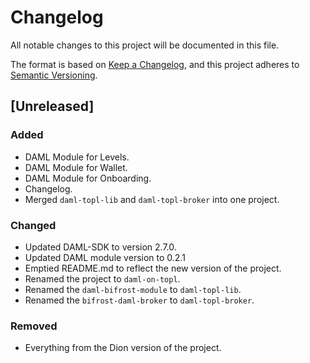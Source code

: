 # Changelog


All notable changes to this project will be documented in this file.

The format is based on [Keep a Changelog](https://keepachangelog.com/en/1.0.0/),
and this project adheres to [Semantic Versioning](https://semver.org/spec/v2.0.0.html).

## [Unreleased]

### Added

- DAML Module for Levels.
- DAML Module for Wallet.
- DAML Module for Onboarding.
- Changelog.
- Merged `daml-topl-lib` and `daml-topl-broker` into one project.

### Changed

- Updated DAML-SDK to version 2.7.0.
- Updated DAML module version to 0.2.1
- Emptied README.md to reflect the new version of the project.
- Renamed the project to `daml-on-topl`.
- Renamed the `daml-bifrost-module` to `daml-topl-lib`.
- Renamed the `bifrost-daml-broker` to `daml-topl-broker`.

### Removed

- Everything from the Dion version of the project.